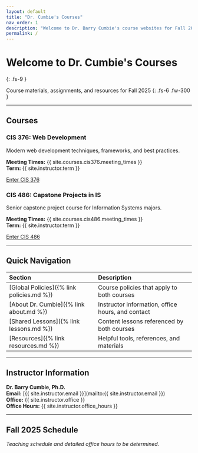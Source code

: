 ```yaml
---
layout: default
title: "Dr. Cumbie's Courses"
nav_order: 1
description: "Welcome to Dr. Barry Cumbie's course websites for Fall 2025"
permalink: /
---
```


# Welcome to Dr. Cumbie's Courses
{: .fs-9 }

Course materials, assignments, and resources for Fall 2025
{: .fs-6 .fw-300 }

---

## Courses

<div class="d-flex flex-wrap gutter-3">
  <div class="col-lg-6 col-12">
    <div class="card">
      <div class="card-body">
        <h3 class="card-title">CIS 376: Web Development</h3>
        <p class="card-text">Modern web development techniques, frameworks, and best practices.</p>
        <p class="text-grey-dk-000">
          <strong>Meeting Times:</strong> {{ site.courses.cis376.meeting_times }}<br>
          <strong>Term:</strong> {{ site.instructor.term }}
        </p>
        <a href="{% link _courses/cis-376/index.md %}" class="btn btn-primary">Enter CIS 376</a>
      </div>
    </div>
  </div>
  
  <div class="col-lg-6 col-12">
    <div class="card">
      <div class="card-body">
        <h3 class="card-title">CIS 486: Capstone Projects in IS</h3>
        <p class="card-text">Senior capstone project course for Information Systems majors.</p>
        <p class="text-grey-dk-000">
          <strong>Meeting Times:</strong> {{ site.courses.cis486.meeting_times }}<br>
          <strong>Term:</strong> {{ site.instructor.term }}
        </p>
        <a href="{% link _courses/cis-486/index.md %}" class="btn btn-primary">Enter CIS 486</a>
      </div>
    </div>
  </div>
</div>

---

## Quick Navigation

| Section | Description |
|:--------|:------------|
| [Global Policies]({% link policies.md %}) | Course policies that apply to both courses |
| [About Dr. Cumbie]({% link about.md %}) | Instructor information, office hours, and contact |
| [Shared Lessons]({% link lessons.md %}) | Content lessons referenced by both courses |
| [Resources]({% link resources.md %}) | Helpful tools, references, and materials |

---

## Instructor Information

**Dr. Barry Cumbie, Ph.D.**  
**Email:** [{{ site.instructor.email }}](mailto:{{ site.instructor.email }})  
**Office:** {{ site.instructor.office }}  
**Office Hours:** {{ site.instructor.office_hours }}  

---

## Fall 2025 Schedule

*Teaching schedule and detailed office hours to be determined.*
